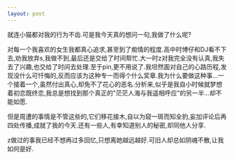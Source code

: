 ```yaml
---
layout: post
---
```


就连小猫都对我的行为不齿.可是我今天真的想问一句,我做了什么呢?

对每一个我喜欢的女生我都真心追求,甚至到了痴情的程度.高中时博仔和DJ看不下去,劝我放弃s,我做不到,最后还是交给了时间帮忙.大一时z对我完全没有认真,我失去了兴趣,也交给了时间去处理.至于pin,更不用说了.我坦然面对自己的心路历程,发现没什么可忏悔的,反而应该为这种专一而得个什么奖章.我为什么要做这种事...一个接着一个,虽然付出真心,却免不了花心的恶名.分析来,似乎是我自小时候就梦想着初恋既终恋,我总是想找到那个真正的"茫茫人海与我遥相呼应"的另一半...却不能如愿.

但是周遭的事情是不管这些的,它们移花接木,自以为窥一斑而知全豹,妄加评论后再四处传播,成就了我的今天.还有一些人,有幸知道别人的秘密,却同他人分享.

z做过的事我已经不想再过多回忆,只想离她越远越好.可旧人却总如阴魂不散,让我如何是好.
